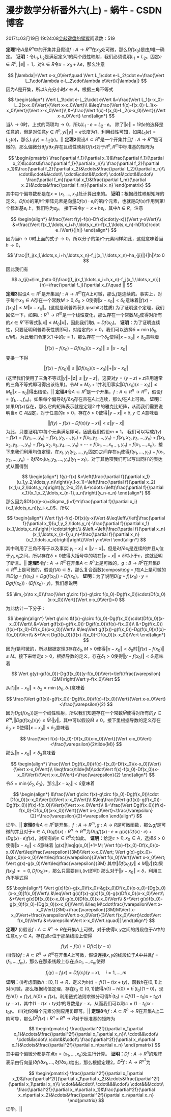 
# 漫步数学分析番外六(上) - 蜗牛 - CSDN博客


2017年03月19日 19:24:08[会敲键盘的猩猩](https://me.csdn.net/u010182633)阅读数：519


$\textbf{定理1}$令$A$是$R^n$中的开集并且假设$f:A\to R^m$在$x_0$处可微，那么$Df(x_0)$是由$f$唯一确定。
$\textbf{证明：}$令$L_1,L_2$是满足定义1的两个线性映射，我们必须说明$L_1=L_2$。固定$e\in R^n,\Vert e\Vert=1$，对$\lambda\in R$令$x=x_0+\lambda e$，那么注意

$$
|\lambda|=\Vert x-x_0\Vert\quad \Vert L_1\cdot e-L_2\cdot e=\frac{\Vert L_1\cdot\lambda e-L_2\cdot\lambda e\Vert}{|\lambda|}
$$
因为$A$是开集，所以$\lambda$充分小时$x\in A$，根据三角不等式

$$
\begin{align*}
\Vert L_1\cdot e-L_2\cdot e\Vert
&=\frac{\Vert L_1(x-x_0)-L_2(x-x_0)\Vert}{\Vert x-x_0\Vert}\\
&\leq\frac{\Vert f(x)-f(x_0)-L_1(x-x_0)\Vert}{\Vert x-x_0\Vert}\\
&+\frac{\Vert f(x)-f(x_0)-L_2(x-x_0)\Vert}{\Vert x-x_0\Vert}
\end{align*}
$$
当$\lambda\to0$时，上式的两项均$\to 0$，所以$L_1\cdot e=L_2\cdot e$。 除了$\Vert e\Vert=1$时$e$的选择是任意的，但是对任意$y\in R^n,y/\Vert y\Vert=e$长度为1，利用线性可知，如果$L_1(e)=L_2(e)$，那么$L_1(y)=L_2(y)$。$||$
$\textbf{定理2}$假设$A\subset R^n$是一个开集并且$f:A\to R^m$是可微的，那么偏微分$\partial f_j/\partial x_i$存在且线性映射$Df(x)$对于$R^n,R^m$中标准基的矩阵为

$$
\begin{pmatrix}
\frac{\partial f_1}{\partial x_1}&\frac{\partial f_1}{\partial x_2}&\cdots&\frac{\partial f_1}{\partial x_n}\\
\frac{\partial f_2}{\partial x_1}&\frac{\partial f_2}{\partial x_2}&\cdots&\frac{\partial f_2}{\partial x_n}\\
\cdot&\cdot&&\cdot\\
\cdot&\cdot&&\cdot\\
\cdot&\cdot&&\cdot\\
\frac{\partial f_m}{\partial x_1}&\frac{\partial f_m}{\partial x_2}&\cdots&\frac{\partial f_m}{\partial x_n}
\end{pmatrix}
$$
其中每个偏导数都是在$x=(x_1,\ldots,x_n)$处计算出来的。
$\textbf{证明：}$根据线性映射矩阵的定义，$Df(x)$的第$ji$个矩阵元素是向量$Df(x)\cdot e_i$的第$j$个元素，也就是$Df(x)$作用到第$i$个标准基$e_i$上，我们称为$a_{ji}$。 接下来令$y=x+he_i$，其中$h\in R$，注意

$$
\begin{align*}
&\frac{\Vert f(y)-f(x)-Df(x)\cdot(y-x)}{\Vert y-x\Vert}\\
&=\frac{\Vert f(x_1,\ldots,x_i+h,\ldots,x_n)-f(x_1,\ldots,x_n)-hDf(x)\cdot e_i\Vert}{|h|}
\end{align*}
$$
因为当$h\to 0$时上面的式子$\to 0$，所以分子的第$j$个元素同样如此，这就意味着当$h\to 0$，

$$
\frac{|f_j(x_1,\ldots,x_i+h,\ldots,x_n)-f_j(x_1,\ldots,x_n)-ha_{ji}|}{|h|}\to 0
$$
因此我们有

$$
a_{ji}=\lim_{h\to 0}\frac{[f_j(x_1,\ldots,x_i+h,x_n)-f_j(x_1,\ldots,x_n)]}{h}=\frac{\partial f_j}{\partial x_i}\quad ||
$$
$\textbf{定理3}$假设$A\subset R^n$是开集且$f:A\to R^m$在$A$上可微，那么$f$是连续的。事实上，对于每个$x_0\in A$存在一个常数$M>0,\delta_0>0$使得$\Vert x-x_0\Vert<\delta_0$意味着$\Vert f(x)-f(x_0)\Vert\leq M\Vert x-x_0\Vert$。(这就是利普希茨(Lipschitz)性质)
为了证明这个定理，我们回忆一下，如果$L:R^n\to R^m$是一个线性变化，那么存在一个常数$M_0$使得对所有的$x\in R^n$不等式$\Vert Lx\Vert\leq M_0\Vert x\Vert$，因此我们取$L=Df(x_0)$。
$\textbf{证明：}$为了证明连续性，只要证明利普希茨性质即可，对给定的$\varepsilon>0$，我们可以选择$\delta=\min(\delta_0,\varepsilon/M)$。为此我们令定义1 中的$\varepsilon=1$，那么存在一个$\delta_0$使得$\Vert x-x_0\Vert<\delta_0$意味着

$$
\Vert f(x)-f(x_0)-Df(x_0)(x-x_0)\Vert\leq\Vert x-x_0\Vert
$$
变换一下得

$$
\Vert f(x)-f(x_0)\Vert\leq\Vert Df(x_0)(x-x_0)\Vert+\Vert x-x_0\Vert
$$
(这里我们使用了三角不等式$\Vert y\Vert-\Vert z\Vert\leq\Vert y-z\Vert$，这要对$y=(y-z)+z$应用通常的三角不等式即可得出该结果)。令$M=M_0+1$并利用事实$\Vert Df(x_0)(x-x_0)\Vert\leq M_0\Vert x-x_0\Vert$得出结论。$||$
$\textbf{定理4}$令$A\subset R^n$是一个开集，$f:A\subset R^n\to R^m$，假设$f=(f_1,\ldots,f_m)$。如果每个偏导$\partial f_j/\partial x_j$存在且在$A$上连续，那么$f$在$A$上可微。
$\textbf{证明：}$如果$Df(x)$存在，那么它的矩阵表示就是定理2 中的雅克比矩阵，从而我们需要说明当$x\in A$固定，对于任意的$\varepsilon>0$，存在$\delta>0$使得$\Vert y-x\Vert<\delta,y\in A$意味着

$$
\Vert f(y)-f(x)-Df(x)(y-x)\Vert<\varepsilon\Vert y-x\Vert
$$
为此，只要证明$f$中每个元素满足即可，因此我们假设$m=1$。
我们可以写成$f(y)-f(x)=f(y_1,\ldots,y_n)-f(x_1,y_2,\ldots,y_n)+f(x_1,y_2,\ldots,y_n)-f(x_1,x_2,y_3,\ldots,y_n)+f(x_1,x_2,y_3,\ldots,y_n)-f(x_1,x_2,x_3,y_4,\ldots,y_n)+\cdots+f(x_1,\ldots,x_{n-1},y_n)-f(x_1,\ldots,x_n)$，接下来我们利用均值定理，在$x_1,y_1$($y_2,\ldots,y_n$固定)之间存在$u_1$使得$f(y_1,\ldots,y_n)-f(x_1,y_2,\ldots,y_n)=\partial f/\partial x_1(u_1,y_2,\ldots,y_n)(y_1-x_1)$，对于其他项我们可以写出同样的表达式从而得到

$$
\begin{align*}
f(y)-f(x)
&=\left(\frac{\partial f}{\partial x_1}(u_1,y_2,\ldots,y_n)\right)(y_1-x_1)+\left(\frac{\partial f}{\partial x_2}(x_1,u_2,\ldots,y_n)\right)(y_2-x_2)\\
&+\cdots+\left(\frac{\partial f}{\partial x_1}(x_1,x_2,\ldots,x_{n-1},u_n)\right)(y_n-x_n)
\end{align*}
$$
那么因为$Df(x)(y-x)=\Sigma_{i=1}^n\frac{\partial f}{\partial x_i}(x_1,\ldots,x_n)(y_i-x_i)$，所以

$$
\begin{align*}
\Vert f(y)-f(x)-Df(x)(y-x)\Vert
&\leq\left\{\left|\frac{\partial f}{\partial x_1}(u_1,y_2,\ldots,y_n)-\frac{\partial f}{\partial x_1}(x_1,\ldots,x_n)\right|+\cdots\right.\\
&\left.+\left|\frac{\partial f}{\partial x_n}(x_1,\ldots,x_{n-1},u_n)-\frac{\partial f}{\partial x_n}(x_1,\ldots,x_n)\right|\right\}\Vert y-x\Vert
\end{align*}
$$
其中利用了三角不等于以及事实$|y_i-x_i|\leq\Vert y-x\Vert$。但是$\partial f/\partial x_i$是连续的并且$u_i$位于$y_i,x_i$之间，所以存在$\delta>0$使得大括号中的项在$\Vert y-x\Vert<\delta$时小于$\varepsilon$，这就证明了断言。$||$
$\textbf{定理5}$令$f:A\to R^m$在开集$A\subset R^n$上是可微的，$g:B\to R^p$在开集$B\subset R^m$上是可微的，假设$f(A)\subset B$，那么复合函数(composite)$g\circ f$在$A$上是可微的且$D(g\circ f)(x_0)=Dg(f(x_0))\circ Df(x_0)$。
$\textbf{证明：}$为了说明$D(g\circ f)(x_0)\cdot y=Dg(f(x_0))\cdot(Df(x_0)\cdot y)$，我们想说明

$$
\lim_{x\to x_0}\frac{\Vert g\circ f(x)-g\circ f(x_0)-Dg(f(x_0))\cdot(Df(x_0)(x-x_0))\Vert}{\Vert x-x_0\Vert}=0
$$
为此估计一下分子：

$$
\begin{align*}
\Vert g\circ &f(x)-g\circ f(x_0)-Dg(f(x_0))\cdot(Df(x_0)(x-x_0))\Vert\\
&=\Vert g(f(x))-g(f(x_0))-Dg(f(x_0))(f(x)-f(x_0))\\
&+Dg(f(x_0))(f(x)-f(x_0)-Df(x_0)(x-x_0))\Vert\\
&\leq\Vert g(f(x))-g(f(x_0))-Dg(f(x_0))(f(x)-f(x_0))\Vert\\
&+\Vert Dg(f(x_0))(f(x)-f(x_0)-Df(x_0)(x-x_0))\Vert
\end{align*}
$$
因为$f$是可微的，所以根据定理3存在$\delta_0,M>0$使得$\Vert x-x_0\Vert<\delta_0$时$\Vert f(x)-f(x_0)\Vert\leq M$。接下来给定$\varepsilon>0$，根据导数的定义，存在$\delta_1>0$使得$\Vert y-f(x_0)\Vert<\delta_1$意味着

$$
\Vert g(y)-g(f(x_0))-Dg(f(x_0))(y-f(x_0))\Vert<\left(\frac{\varepsilon}{2M}\right)\Vert y-f(x_0)\Vert
$$
从而$\Vert x-x_0\Vert<\delta_2=\min\{\delta_0,\delta_1\}$意味着

$$
\frac{\Vert g(f(x))-g(f(x_0))-Dg(f(x_0))(f(x)-f(x_0))\Vert}{\Vert x-x_0\Vert}<\frac{\varepsilon}{2}
$$
因为$Dg(f(x_0))$是一个线性映射，所以我们知道存在一个常数$\tilde{M}$使得对所有的$y\in R^m,\Vert Dg(f(x_0))(y)\leq\tilde{M}\cdot\Vert y\Vert$，其中可以假设$\tilde{M}\neq 0$。接下里根据导数的定义存在$\delta_3>0$使得$\Vert x-x_0\Vert<\delta_3$意味着

$$
\frac{\Vert f(x)-f(x_0)-Df(x_0)(x-x_0)\Vert}{\Vert x-x_0\Vert}<\frac{\varepsilon}{2\tilde{M}}
$$
那么$\Vert x-x_0\Vert<\delta_3$意味着

$$
\begin{align*}
\frac{\Vert Dg(f(x_0))(f(x)-f(x_0)-Df(x_0)(x-x_0))\Vert}{\Vert x-x_0\Vert}\\
\leq\frac{\tilde{M}\cdot\Vert f(x)-f(x_0)-Df(x_0)(x-x_0)\Vert}{\Vert x-x_0\Vert}<\frac{\varepsilon}{2}
\end{align*}
$$
令$\delta=\min\{\delta_2,\delta_3\}$，那么$\Vert x-x_0\Vert<\delta$意味着

$$
\begin{align*}
&\frac{\Vert g\circ f(x)-g\circ f(x_0)-Dg(f(x_0))\cdot Df(x_0)(x-x_0)\Vert}{\Vert x-x_0\Vert}\\
&\leq\frac{\Vert g(f(x))-g(f(x_0))-Dg(f(x_0))(f(x)-f(x_0))\Vert}{\Vert x-x_0\Vert}\\
&+\frac{\Vert Dg(f(x_0))(f(x)-f(x_0)-Df(x_0)(x-x_0))\Vert}{\Vert x-x_0\Vert}<\frac{\varepsilon}{2}+\frac{\varepsilon}{2}=\varepsilon
\end{align*}
$$
证毕。$||$
$\textbf{定理6}$令$A\subset R^n$是开集，$f:A\to R^m,g:A\to R$是可微函数，那么$gf$是可微的并且对于$x\in A,D(gf)(x):R^n\to R^m$为$D(gf)(x)\cdot e=g(x)(Df(x)\cdot e)+(Dg(x)\cdot e)f(x)$，对所有的$e\in R^n$均如此。
$\textbf{证明：}$给定$\varepsilon>0,x_0\in A$，选择$\delta>0$使得$\Vert x-x_0\Vert<\delta$意味着
|g(x)|\leq|g(x_0)|+1=M;
\Vert f(x)-f(x_0)-Df(x_0)(x-x_0)\Vert\leq\frac{\varepsilon}{3M}\Vert x-x_0\Vert;
\Vert g(x)-g(x_0)-Dg(x_0)(x-x_0)\Vert\leq\frac{\varepsilon}{3\Vert f(x_0)\Vert}\Vert x-x_0\Vert;
\Vert g(x)-g(x_0)\Vert\leq\frac{\varepsilon}{3M}
其中$\Vert Df(x_0)y\Vert\leq M\Vert y\Vert$(如果$f(x_0)\neq=0,Df(x_0)\neq$，那么只需要$\textrm{(iii),(iv)}$即可)
那么对于$\Vert x-x_0\Vert<\delta$，利用三角不等式得

$$
\begin{align*}
\Vert g(x)f(x)-g(x_0)f(x_0)-&g(x_0)Df(x_0)(x-x_0)-[Dg(x_0)(x-x_0)]f(x_0)\Vert\\
&\leq\Vert g(x)f(x)-g(x)f(x_0)-g(x)Df(x_0)(x-x_0)\Vert\\
&+\Vert g(x)Df(x_0)(x-x_0)-g(x_0)Df(x_0)(x-x_0)\Vert\\
&+\Vert g(x)f(x_0)-g(x_0)f(x_0)-[Dg(x_0)(x-x_0)]\Vert\\
&\leq M\cdot\frac{\varepsilon\Vert x-x_0\Vert}{3M}+\frac{\varepsilon}{3M}M\Vert x-x_0\Vert+\frac{\varepsilon\Vert x-x_0\Vert}{3\Vert f(x_0)\Vert}\cdot\Vert f(x_0)\Vert\\
&=\varepsilon\Vert x-x_0\Vert.\quad||
\end{align*}
$$
$\textbf{定理7}$
$\textrm{(i)}$假设$f:A\subset R^n\to R$在开集$A$上可微，对于使得$x,y$之间的线段位于$A$中的任意$x,y\in A$，存在点$c$位于那条线段上使得

$$
f(y)-f(x)=Df(c)(y-x)
$$
$\textrm{(ii)}$假设$f:A\subset R^n\to R^m$在开集$A$上可微，假设连接$x,y$的线段位于$A$中并且$f=(f_1,\ldots,f_m)$，那么在那条线段上存在点$c_1,\ldots,c_m$使得

$$
f_i(y)-f_i(x)=Df_i(c_i)(y-x),\quad i=1,\ldots,m
$$
$\textbf{证明：}$$\textrm{(i)}$考虑函数$h:[0,1]\to R$，定义为$h(t)=f((1-t)x+ty)$，函数$h$在$(0,1)$上对$t$可微，那么根据均值定理，存在$t_0\in(0,1)$使得$h(1)-h(0)=h^\prime(t_0)(1-0)$，现在$h(1)=f(y),h(0)=f(x)$。利用链式法则求微分可得$h^\prime(t_0)=Df((1-t_0)x+t_0y)(y-x)$，其中$(1-t)x+ty$对$t$的导数是$y-x$，从而我们可以取$c=(1-t_0)x+t_0y$。
$\textrm{(ii)}$对$f$的每个元素分别应用$\textrm{(i)}$即可。$||$
$\textbf{定理8}$令$f:A\subset R^n\to R$在开集$A$上二阶可导，那么$D^2f(x):R^n\times R^n\to R$对于标准基的矩阵为

$$
\begin{pmatrix}
\frac{\partial^2f}{\partial x_1\partial x_1}&\cdots&\frac{\partial^2f}{\partial x_1\partial x_n}\\
\cdot&&\cdot\\
\cdot&&\cdot\\
\cdot&&\cdot\\
\frac{\partial^2f}{\partial x_n\partial x_1}&\cdots&\frac{\partial^2f}{\partial x_n\partial x_n}
\end{pmatrix}
$$
其中每个偏微分都是在点$x=(x_1,\ldots,x_n)$处进行计算。
$\textbf{证明：}$$Df:A\to R^n$的矩阵表示由行向量$(\partial f/\partial x_1,\ldots,\partial f/\partial x_n)$给出，那么根据定理2，$D^2f:A\to R^{n^2}$为

$$
\begin{pmatrix}
\frac{\partial^2f}{\partial x_1\partial x_1}&\frac{\partial^2f}{\partial x_1\partial x_2}&\cdots&\frac{\partial^2f}{\partial x_1\partial x_n}\\
\cdot&&&\cdot\\
\cdot&&&\cdot\\
\cdot&&&\cdot\\
\frac{\partial^2f}{\partial x_n\partial x_1}&\frac{\partial^2f}{\partial x_n\partial x_2}&\cdots&\frac{\partial^2f}{\partial x_n\partial x_n}
\end{pmatrix}
$$
证毕。$||$

